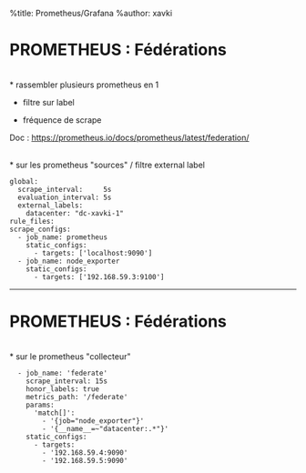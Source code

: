 %title: Prometheus/Grafana
%author: xavki


# PROMETHEUS : Fédérations



<br>
* rassembler plusieurs prometheus en 1 

* filtre sur label

* fréquence de scrape

Doc : https://prometheus.io/docs/prometheus/latest/federation/

<br>
* sur les prometheus "sources" / filtre external label

```
global:
  scrape_interval:     5s
  evaluation_interval: 5s
  external_labels:
    datacenter: "dc-xavki-1"
rule_files:
scrape_configs:
  - job_name: prometheus
    static_configs:
      - targets: ['localhost:9090']
  - job_name: node_exporter
    static_configs:
      - targets: ['192.168.59.3:9100']
```

---------------------------------------------------------------

# PROMETHEUS : Fédérations


<br>
* sur le prometheus "collecteur"

```
  - job_name: 'federate'
    scrape_interval: 15s
    honor_labels: true
    metrics_path: '/federate'
    params:
      'match[]':
        - '{job="node_exporter"}'
        - '{__name__=~"datacenter:.*"}'
    static_configs:
      - targets:
        - '192.168.59.4:9090'
        - '192.168.59.5:9090'
```
